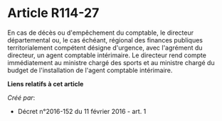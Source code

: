 # Article R114-27

En cas de décès ou d'empêchement du comptable, le directeur départemental ou, le cas échéant, régional des finances publiques
territorialement compétent désigne d'urgence, avec l'agrément du directeur, un agent comptable intérimaire. Le directeur rend
compte immédiatement au ministre chargé des sports et au ministre chargé du budget de l'installation de l'agent comptable
intérimaire.

**Liens relatifs à cet article**

_Créé par_:

  - Décret n°2016-152 du 11 février 2016 - art. 1
